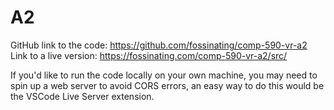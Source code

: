 # A2

GitHub link to the code: https://github.com/fossinating/comp-590-vr-a2
Link to a live version: https://fossinating.com/comp-590-vr-a2/src/

If you'd like to run the code locally on your own machine, you may need to spin up a web server to avoid CORS errors, an easy way to do this would be the VSCode Live Server extension.